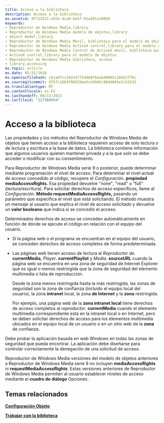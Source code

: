 ```yaml
---
title: Acceso a la biblioteca
description: Acceso a la biblioteca
ms.assetid: 9f722531-a551-4ca9-be5f-01a291a180b0
keywords:
- Reproductor de Windows Media,library
- Reproductor de Windows Media modelo de objetos,library
- object model,library
- Reproductor de Windows Media Móvil, biblioteca para el modelo de objetos
- Reproductor de Windows Media ActiveX control,library para el modelo de objetos
- Reproductor de Windows Media Control de ActiveX móvil, biblioteca para el modelo de objetos
- ActiveX control,library para el modelo de objetos
- Reproductor de Windows Media biblioteca, acceso
- library,accessing
ms.topic: article
ms.date: 05/31/2018
ms.openlocfilehash: cb1a8fcc34324775d968f6eab49003c28452f76c
ms.sourcegitcommit: d75fc10b9f0825bbe5ce5045c90d4045e3c53243
ms.translationtype: MT
ms.contentlocale: es-ES
ms.lasthandoff: 09/13/2021
ms.locfileid: "127360564"
---
```

# <a name="library-access"></a>Acceso a la biblioteca

Las propiedades y los métodos del Reproductor de Windows Media de objetos que tienen acceso a la biblioteca requieren acceso de solo lectura o de lectura y escritura a la base de datos. La biblioteca contiene información que algunos usuarios quieren mantener privada y a la que solo se debe acceder o modificar con su consentimiento.

Para Reproductor de Windows Media serie 9 o posterior, puede determinar mediante programación el nivel de acceso. Para determinar el nivel actual de acceso concedido al código, recupere el *Configuración*. **propiedad mediaAccessRights.** Esa propiedad devuelve "none", "read" o "full" (lectura/escritura). Para solicitar derechos de acceso específicos, llame al *Configuración*. **Método requestMediaAccessRights,** pasando un parámetro que especifica el nivel que está solicitando. El método muestra un mensaje al usuario que explica el nivel de acceso solicitado y devuelve un **valor booleano** que indica si se concedió el acceso.

Determinados derechos de acceso se conceden automáticamente en función de dónde se ejecute el código en relación con el equipo del usuario.

-   Si la página web o el programa se encuentran en el equipo del usuario, se conceden derechos de acceso completos de forma predeterminada.
-   Las páginas web tienen acceso de lectura al *Reproductor de*. **currentMedia**, *Player*. **currentPlaylist** y *Media*. **sourceURL** cuando la página web se encuentra en una zona de seguridad de Internet Explorer que es igual o menos restringida que la zona de seguridad del elemento multimedia o lista de reproducción.

    Desde la zona menos restringida hasta la más  restringida, las zonas de seguridad son la zona de confianza (incluido el equipo local del usuario), la zona **intranet** local, la zona **de Internet** y la **zona** restringida.

    Por ejemplo, una página web de la **zona intranet local** tiene derechos de acceso completos al *reproductor*. **currentMedia** cuando el elemento multimedia correspondiente está en la intranet local o en Internet, pero se deben solicitar derechos de acceso para los elementos multimedia ubicados en el equipo local de un usuario o en un sitio web de la **zona** de confianza.

Debe probar la aplicación basada en web Windows en todas las zonas de seguridad que pueda encontrar. La aplicación debe diseñarse para controlar correctamente la denegación de una solicitud de acceso.

Reproductor de Windows Media versiones del modelo de objetos anteriores a Reproductor de Windows Media serie 9 no incluyen **mediaAccessRights** ni **requestMediaAccessRights**. Estas versiones anteriores de Reproductor de Windows Media permiten al usuario establecer niveles de acceso mediante el **cuadro de diálogo** Opciones .

## <a name="related-topics"></a>Temas relacionados

<dl> <dt>

[**Configuración Objeto**](settings-object.md)
</dt> <dt>

[**Trabajar con la biblioteca**](working-with-the-library.md)
</dt> </dl>

 

 




